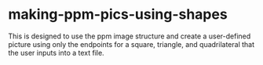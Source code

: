# making-ppm-pics-using-shapes
This is designed to use the ppm image structure and create a user-defined picture using only the endpoints for a square, triangle, and quadrilateral that the user inputs into a text file. 
